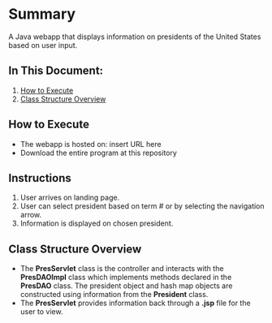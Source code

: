 # Summary
A Java webapp that displays information on presidents of the United States based on user input.

## In This Document:
1. [How to Execute](#how-to-execute)
2. [Class Structure Overview](#class-structure-overview)

## How to Execute
- The webapp is hosted on: insert URL here
- Download the entire program at this repository

## Instructions
1. User arrives on landing page.
2. User can select president based on term # or by selecting the navigation arrow.
3. Information is displayed on chosen president.

## Class Structure Overview
- The **PresServlet** class is the controller and interacts with the **PresDAOImpl** class which implements methods declared in the **PresDAO** class. The president object and hash map objects are constructed using information from the **President** class.
- The **PresServlet** provides information back through a **.jsp** file for the user to view.
